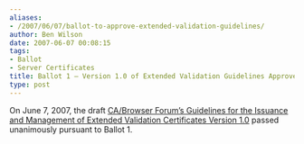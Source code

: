```yaml
---
aliases:
- /2007/06/07/ballot-to-approve-extended-validation-guidelines/
author: Ben Wilson
date: 2007-06-07 00:08:15
tags:
- Ballot
- Server Certificates
title: Ballot 1 – Version 1.0 of Extended Validation Guidelines Approved
type: post
---
```


On June 7, 2007, the draft [CA/Browser Forum’s Guidelines for the Issuance and Management of Extended Validation Certificates Version 1.0][1] passed unanimously pursuant to Ballot 1.

[1]: /EV_Certificate_Guidelines.pdf